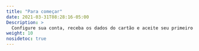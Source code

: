 ```yaml
---
title: "Para começar"
date: 2021-03-31T08:28:16-05:00
Description: >
  Configure sua conta, receba os dados do cartão e aceite seu primeiro pagamento.
weight: 10
nosidetoc: true
---
```


